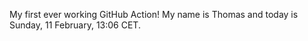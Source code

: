 My first ever working GitHub Action!
My name is Thomas and today is Sunday, 11 February, 13:06 CET. 
